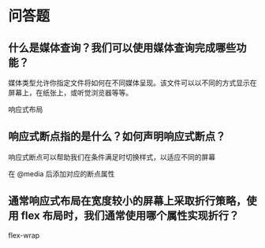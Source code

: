 # 问答题

## 什么是媒体查询？我们可以使用媒体查询完成哪些功能？

媒体类型允许你指定文件将如何在不同媒体呈现。该文件可以以不同的方式显示在屏幕上，在纸张上，或听觉浏览器等等。

响应式布局

## 响应式断点指的是什么？如何声明响应式断点？

响应式断点可以帮助我们在条件满足时切换样式，以适应不同的屏幕

在 @media 后添加对应的断点属性

## 通常响应式布局在宽度较小的屏幕上采取折行策略，使用 flex 布局时，我们通常使用哪个属性实现折行？

flex-wrap
